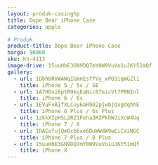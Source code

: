 ```yaml
---
layout: produk-casinghp
title: Dope Bear iPhone Case
categories: apple

# Produk
product-title: Dope Bear iPhone Case
harga: 90000
sku: hn-4113
image-drive: 15uuHbE3GN9DQ7mY0W9VuVo1uJKY51mQf
gallery:
  - url: 1DbhbRVWAWqIGmnEsffVy_xPO3iqmGZl1
    title: iPhone 5 / 5s / SE
  - url: 1A7HOni6ptR9kqEaNic07micVt7PRNInl
    title: iPhone 6 / 6s
  - url: 1EVuFxA1fXLCuy6aH902pjwbjQxgdqhhE
    title: iPhone 6 Plus / 6s Plus
  - url: 1zkkXIpHSL2RZ1Feha3RZPkhWJiXcW4Uq
    title: iPhone 7 / 8
  - url: 1RAEofujQmOcb6xe6DuWWdW9wCiCaiNGC
    title: iPhone 7 Plus / 8 Plus
  - url: 15uuHbE3GN9DQ7mY0W9VuVo1uJKY51mQf
    title: iPhone X
---
```

